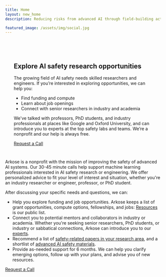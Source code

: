 ```yaml
---
title: Home
layout: new_home
description: Reducing risks from advanced AI through field-building activities

featured_image: /assets/img/social.jpg
---
```


<section id="banner" class="major">
  <div class="arkose-banner" style="background-image: url('{{ '/assets/images/arkose-banner.jpg' | relative_url }}')"></div>
  <div class="row xs-padding-1 banner-inner">
    <div class="4u -4u 6u(xxlarge) -3u(xxlarge) 8u(large) -2u(large) 10u(medium) -1u(medium) 12u(small) 0u(small)" style="position: relative; padding: 2em;">
      <div class="background">&nbsp;</div>
      <h1 class="display-1">Explore AI safety research opportunities</h1>
      <p>The growing field of AI safety needs skilled researchers and engineers. If you’re interested in exploring opportunities, we can help you:</p>
      <ul>
        <li>Find funding and compute</li>
        <li>Learn about job openings</li>
        <li>Connect with senior researchers in industry and academia</li>
      </ul>
      <p>We've talked with professors, PhD students, and industry professionals at places like Google and Oxford University, and can introduce you to experts at the top safety labs and teams. We’re a nonprofit and our help is always free.</p>
      <div class="banner-button-container">
        <a href="{{site.applyurl}}" class="button banner-button request-call-button">
          Request a Call
        </a>
      </div>
    </div>
  </div>
</section>

<div class="section">
  <div class="inner">
      <p>Arkose is a nonprofit with the mission of improving the safety of advanced AI systems. Our 30-45 minute calls help support machine learning professionals interested in AI safety research or engineering. We offer personalized advice to fit your level of interest and situation, whether you're an industry researcher or engineer, professor, or PhD student.</p>
      <p>After discussing your specific needs and questions, we can:</p>
		<ul>
		<li>Help you explore funding and job opportunities. Arkose keeps a list of grant opportunities, compute options, fellowships, and jobs: <a href="resources">Resources</a> is our public list.</li>
		<li>Connect you to potential mentors and collaborators in industry or academia. Whether you're seeking senior researchers, PhD students, or industry or sabbatical connections, Arkose can introduce you to our <a href="about#experts">experts</a>.</li>
		<li>Recommend a list of <a href="papers">safety-related papers in your research area</a>, and a shortlist of <a href="resources#ai_safety">advanced AI safety materials</a>.</li>
		<li>Provide as-needed support for 6 months. We can help you clarify emerging options, follow up with your plans, and advise you of new resources.</li>  
		</ul>
      <a href="{{site.applyurl}}" class="button special request-call-button fit">Request a Call</a>
  </div>
</div>



<!-- <div class="section bg-gray">
  <div class="inner">
      <div class="row align-items-center">
</div>
  </div>
</div>

<div class="section">
  <div class="inner">
    <h3>About the Team</h3>
  </div>
</div> -->



